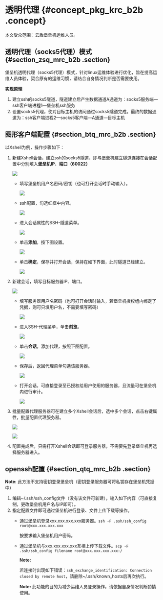 # 透明代理 {#concept_pkg_krc_b2b .concept}

本文受众范围：云盾堡垒机运维人员。

## 透明代理（socks5代理）模式 {#section_zsq_mrc_b2b .section}

堡垒机透明代理（socks5代理）模式，针对linux运维体验进行优化，旨在提高运维人员体验，契合原有的运维习惯，请结合自身情况判断是否需要使用。

**实现原理**

1.  建立ssh的socks5隧道，隧道建立后产生数据通道A通道为：socks5服务端—ssh客户端进程1—堡垒机ssh服务
2.  设置socks5代理，使对目标主机的访问通过socks5隧道完成。最终的数据通道为：ssh客户端进程2—socks5客户端—A通道—目标主机

## 图形客户端配置 {#section_btq_mrc_b2b .section}

以Xshell为例，操作步骤如下：

1.  新建Xshell会话，建立ssh的socks5隧道，即与堡垒机建立隧道连接在会话配置中分别填入**堡垒机IP**、**端口（60022）**

    ![](http://static-aliyun-doc.oss-cn-hangzhou.aliyuncs.com/assets/img/12740/6019_zh-CN.png)

    -   填写堡垒机用户名密码/密钥（也可打开会话时手动输入）。

        ![](http://static-aliyun-doc.oss-cn-hangzhou.aliyuncs.com/assets/img/12740/6020_zh-CN.png)

    -   ssh配置，勾选红框中内容。

        ![](http://static-aliyun-doc.oss-cn-hangzhou.aliyuncs.com/assets/img/12740/6021_zh-CN.png)

    -   进入会话属性的SSH-隧道菜单。

        ![](http://static-aliyun-doc.oss-cn-hangzhou.aliyuncs.com/assets/img/12740/6022_zh-CN.png)

    -   单击**添加**，按下图设置。

        ![](http://static-aliyun-doc.oss-cn-hangzhou.aliyuncs.com/assets/img/12740/6023_zh-CN.png)

    -   单击**确定**，保存并打开会话，保持在如下界面，此时隧道已经建立。

        ![](http://static-aliyun-doc.oss-cn-hangzhou.aliyuncs.com/assets/img/12740/6024_zh-CN.png)

2.  新建会话，填写目标服务器IP、端口。

    ![](http://static-aliyun-doc.oss-cn-hangzhou.aliyuncs.com/assets/img/12740/6025_zh-CN.png)

    -   填写服务器用户名密码（也可打开会话时输入，若堡垒机授权组内绑定了凭据，则可只填用户名，不需要填写密码）

        ![](http://static-aliyun-doc.oss-cn-hangzhou.aliyuncs.com/assets/img/12740/6026_zh-CN.png)

    -   进入SSH-代理菜单，单击**浏览**。

        ![](http://static-aliyun-doc.oss-cn-hangzhou.aliyuncs.com/assets/img/12740/6027_zh-CN.png)

    -   单击**会话**，添加代理，按照下图配置。

        ![](http://static-aliyun-doc.oss-cn-hangzhou.aliyuncs.com/assets/img/12740/6028_zh-CN.png)

    -   保存后，返回代理菜单勾选该服务器。

        ![](http://static-aliyun-doc.oss-cn-hangzhou.aliyuncs.com/assets/img/12740/6029_zh-CN.png)

    -   打开会话，可直接登录至已授权给用户使用的服务器，且流量可在堡垒机内进行审计。

        ![](http://static-aliyun-doc.oss-cn-hangzhou.aliyuncs.com/assets/img/12740/6030_zh-CN.png)

3.  批量配置代理服务器可在建立多个Xshell会话后，选中多个会话，点击右键属性，批量配置代理服务器。

    ![](http://static-aliyun-doc.oss-cn-hangzhou.aliyuncs.com/assets/img/12740/6031_zh-CN.png)

    ![](http://static-aliyun-doc.oss-cn-hangzhou.aliyuncs.com/assets/img/12740/6032_zh-CN.png)

4.  配置完成后，只需打开Xshell会话即可登录服务器，不需要先登录堡垒机再选择服务器进入。

## openssh配置 {#section_qtq_mrc_b2b .section}

**Note:** 此方法不支持密钥登录堡垒机（密钥登录服务器可将私钥存在堡垒机凭据中）

1.  编辑~/.ssh/ssh\_config文件（没有该文件可新建），输入如下内容（可直接复制，更改堡垒机用户名与IP即可）。
2.  指定配置文件即可通过堡垒机进行登录、文件上传下载等操作。
    -   通过堡垒机登录xxx.xxx.xxx.xxx服务器。`ssh -F .ssh/ssh_config root@xxx.xxx.xxx.xxx`

        按要求输入堡垒机用户密码。

    -   通过堡垒机与xxx.xxx.xxx.xxx互相上传下载文件。`scp -F .ssh/ssh_config filename root@xxx.xxx.xxx.xxx:/`

        **Note:** 

        若连接时出现如下错误：`ssh_exchange_identification: Connection closed by remote host`，请删除~/.ssh/known\_hosts后再次执行。

        **Note:** 此功能的目的为减少运维人员登录操作，请依据自身情况判断酌情使用。


